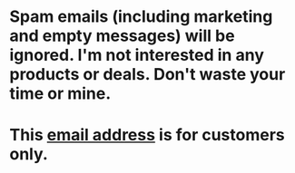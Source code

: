 # Spam emails (including marketing and empty messages) will be ignored. I'm not interested in any products or deals. Don't waste your time or mine.
# This [email address](mailto:cuscuta-comenzado.0p@icloud.com) is for customers only.
